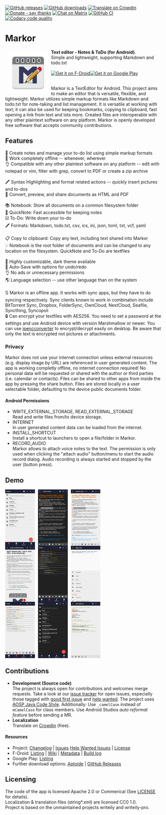 [![GitHub releases](https://img.shields.io/github/tag/gsantner/markor.svg)](https://github.com/gsantner/markor/releases)
[![GitHub downloads](https://img.shields.io/github/downloads/gsantner/markor/total.svg?logo=github&logoColor=lime)](https://github.com/gsantner/markor/releases)
[![Translate on Crowdin](https://img.shields.io/badge/translate-crowdin-green.svg)](https://crowdin.com/project/markor/invite)
[![Donate - say thanks](https://img.shields.io/badge/donate-say%20thanks-red.svg)](https://gsantner.net/page/supportme.html?project=markor&source=readme)
[![Chat on Matrix](https://img.shields.io/badge/chat-matrix-blue.svg)](https://matrix.to/#/#markor:matrix.org)
[![GitHub CI](https://github.com/gsantner/markor/workflows/CI/badge.svg)](https://github.com/gsantner/markor/actions)
[![Codacy code quality](https://img.shields.io/codacy/grade/aff869c440bc48b7bd64680e97cbc453)](https://www.codacy.com/app/gsantner/markor)


# Markor
<img src="/app/src/main/ic_launcher-web.png" align="left" width="128" hspace="10" vspace="10">
<b>Text editor - Notes &amp; ToDo (for Android)</b>.
<br/>Simple and lightweight, supporting Markdown and todo.txt<br/><br/>

<div style="display:flex;" >
<a href="https://f-droid.org/repository/browse/?fdid=net.gsantner.markor">
    <img src="https://f-droid.org/badge/get-it-on.png" alt="Get it on F-Droid" height="64">
</a>
<a href="https://play.google.com/store/apps/details?id=net.gsantner.markor">
    <img alt="Get it on Google Play" height="64" src="https://play.google.com/intl/en_us/badges/images/generic/en_badge_web_generic.png" />
</a>
</div><br/>

Markor is a TextEditor for Android.
This project aims to make an editor that is versatile, flexible, and lightweight.
Markor utilizes simple markup formats like Markdown and todo.txt for note-taking and list management.
It is versatile at working with text; it can also be used for keeping bookmarks, copying to clipboard, fast opening a link from text and lots more.
Created files are interoperable with any other plaintext software on any platform.
Markor is openly developed free software that accepts community contributions.

## Features
📝 Create notes and manage your to-do list using simple markup formats
<br/>🌲 Work completely offline -- whenever, wherever
<br/>👌 Compatible with any other plaintext software on any platform -- edit with notepad or vim, filter with grep, convert to PDF or create a zip archive
<br/>
<br/>🖍 Syntax Highlighting and format related actions -- quickly insert pictures and to-dos
<br/>👀 Convert, preview, and share documents as HTML and PDF
<br/>
<br/>📚 Notebook: Store all documents on a common filesystem folder
<br/>📓 QuickNote: Fast accessible for keeping notes
<br/>☑️ To-Do: Write down your to-do
<br/>🖍 Formats: Markdown, todo.txt, csv, ics, ini, json, toml, txt, vcf, yaml  
<br/>📋 Copy to clipboard: Copy any text, including text shared into Markor
<br/>💡 Notebook is the root folder of documents and can be changed to any location on the filesystem. QuickNote and To-Do are textfiles
<br/>
<br/>🎨 Highly customizable, dark theme available
<br/>💾 Auto-Save with options for undo/redo
<br/>👌 No ads or unnecessary permissions
<br/>🌎 Language selection -- use other language than on the system
<br/>
<br/>🔃 Markor is an offline app. It works with sync apps, but they have to do syncing respectively. Sync clients known to work in combination include BitTorrent Sync, Dropbox, FolderSync, OwnCloud, NextCloud, Seafile, Syncthing, Syncopoli
<br/>🔒 Can encrypt your textfiles with AES256. You need to set a password at the settings and use Android device with version Marshmallow or newer. You can use [jpencconverter](https://gitlab.com/opensource21/jpencconverter) to encrypt/decrypt easily on desktop. Be aware that only the text is encrypted not pictures or attachments.

### Privacy<a name="privacy"></a>
Markor does not use your internet connection unless external resources (e.g. display image by URL) are referenced in user generated content.
The app is working completly offline, no internet connection required!
No personal data will be requested or shared with the author or third parties (i.e. calendar or contacts).
Files can be shared to other apps from inside the app by pressing the share button.
Files are stored locally in a user selectable folder, defaulting to the device public documents folder.

#### Android Permissions
* WRITE_EXTERNAL_STORAGE, READ_EXTERNAL_STORAGE  
  Read and write files from/to device storage.
* INTERNET  
  In user generated content data can be loaded from the internet.
* INSTALL_SHORTCUT  
  Install a shortcut to launchers to open a file/folder in Markor.
* RECORD_AUDIO  
  Markor allows to attach voice notes to the text. The permission is only used when clicking the "attach audio" button/menu to start the audio record dialog. Audio recording is always started and stopped by the user (button press).

## Demo
<div style="display:flex;" >
	<img src="https://raw.githubusercontent.com/gsantner/markor/master/metadata/en-US/phoneScreenshots/01.jpg" width="19%" >
	<img src="https://raw.githubusercontent.com/gsantner/markor/master/metadata/en-US/phoneScreenshots/02.jpg" width="19%" style="margin-left:10px;" >
	<img src="https://raw.githubusercontent.com/gsantner/markor/master/metadata/en-US/phoneScreenshots/03.jpg" width="19%" style="margin-left:10px;" >
</div>

<div style="display:flex;" >
	<img src="https://raw.githubusercontent.com/gsantner/markor/master/metadata/en-US/phoneScreenshots/04.jpg" width="19%" >
	<img src="https://raw.githubusercontent.com/gsantner/markor/master/metadata/en-US/phoneScreenshots/05.jpg" width="19%" style="margin-left:10px;" >
	<img src="https://raw.githubusercontent.com/gsantner/markor/master/metadata/en-US/phoneScreenshots/06.jpg" width="19%" style="margin-left:10px;" >
</div>

<div style="display:flex;" >
	<img src="https://raw.githubusercontent.com/gsantner/markor/master/metadata/en-US/phoneScreenshots/07.jpg" width="19%" >
	<img src="https://raw.githubusercontent.com/gsantner/markor/master/metadata/en-US/phoneScreenshots/08.jpg" width="19%" style="margin-left:10px;" >
	<img src="https://raw.githubusercontent.com/gsantner/markor/master/metadata/en-US/phoneScreenshots/09.jpg" width="19%" style="margin-left:10px;" >
</div>

## Contributions
* **Development (Source code)**  
  The project is always open for contributions and welcomes merge requests. Take a look at our [issue tracker](https://github.com/gsantner/markor/issues) for open issues, especially those tagged with [good first issue](https://github.com/gsantner/markor/issues?q=is%3Aopen+is%3Aissue+label%3A%22good+first+issue%22) and [help wanted](https://github.com/gsantner/markor/issues?q=is%3Aopen+is%3Aissue+label%3A%22help+wanted%22).
The project uses [AOSP Java Code Style](https://source.android.com/source/code-style#follow-field-naming-conventions). Additionally: Use `_camelCase` instead of `mCamelCase` for class members. Use Android Studios _auto reformat feature_ before sending a MR.
* **Localization**  
  Translate on [Crowdin](https://crowdin.com/project/markor/invite) (free).

#### Resources
* Project: [Changelog](/CHANGELOG.md) | [Issues](https://github.com/gsantner/markor/issues?q=is%3Aissue+is%3Aopen) [Help Wanted Issues](https://github.com/gsantner/markor/issues?q=is%3Aopen+is%3Aissue+label%3A%22help+wanted%22) | [License](/LICENSE.txt)
* F-Droid: [Listing](https://f-droid.org/packages/net.gsantner.markor) | [Wiki](https://f-droid.org/wiki/page/net.gsantner.markor) | [Metadata](https://gitlab.com/fdroid/fdroiddata/blob/master/metadata/net.gsantner.markor.txt) | [Build log](https://f-droid.org/wiki/page/net.gsantner.markor/lastbuild)
* Google Play: [Listing](https://play.google.com/store/apps/details?id=net.gsantner.markor&utm_source=reporeadme)  
* Further download options: [Aptoide](https://markor.en.aptoide.com/) | [GitHub Releases](https://github.com/gsantner/markor/releases)

## Licensing
The code of the app is licensed Apache 2.0 or Commerical (See [LICENSE](/LICENSE.txt) for details).  
Localization & translation files (string\*.xml) are licensed CC0 1.0.  
Project is based on the unmaintained projects writeily and writeily-pro.
